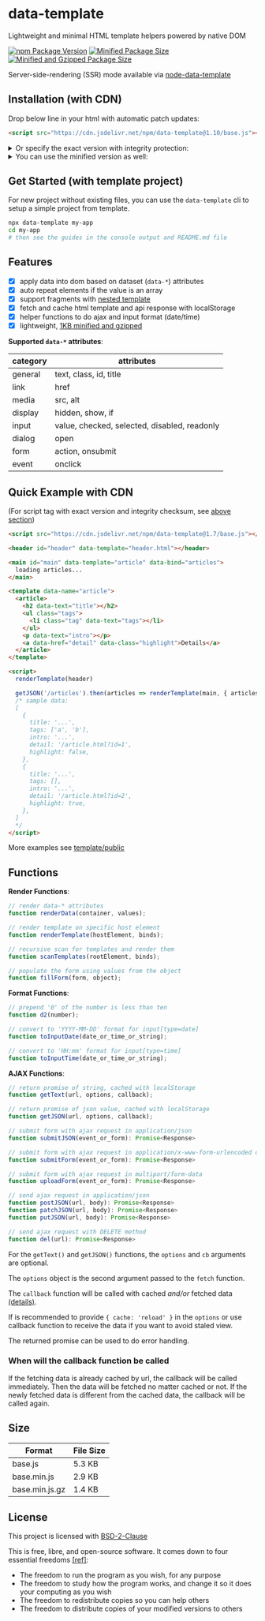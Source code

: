 # data-template

Lightweight and minimal HTML template helpers powered by native DOM

[![npm Package Version](https://img.shields.io/npm/v/data-template)](https://www.npmjs.com/package/data-template)
[![Minified Package Size](https://img.shields.io/bundlephobia/min/data-template)](https://bundlephobia.com/package/data-template)
[![Minified and Gzipped Package Size](https://img.shields.io/bundlephobia/minzip/data-template)](https://bundlephobia.com/package/data-template)

Server-side-rendering (SSR) mode available via [node-data-template](https://github.com/beenotung/node-data-template)

## Installation (with CDN)

Drop below line in your html with automatic patch updates:

```html
<script src="https://cdn.jsdelivr.net/npm/data-template@1.10/base.js"></script>
```

<details>
<summary>Or specify the exact version with integrity protection:</summary>

```html
<script
  src="https://cdn.jsdelivr.net/npm/data-template@1.10.0/base.js"
  crossorigin="anonymous"
  integrity="sha384-jhPgb3RNa4RoePs1hgeurg2nwf5pjyNrDh66AkKlnpE3vumnnC3dqFzXGXJRQlcZ"
></script>
```

</details>

<details>
<summary>You can use the minified version as well:</summary>

```html
<script
  src="https://cdn.jsdelivr.net/npm/data-template@1.10.0/base.min.js"
  crossorigin="anonymous"
  integrity="sha384-Ev/Cu5tJimRsEiV/iSWK44rr7o+L0pOBwH00nqaD0qNay5J+XBK9hVEB7UpySHkT"
></script>
```

</details>

## Get Started (with template project)

For new project without existing files, you can use the `data-template` cli to setup a simple project from template.

```bash
npx data-template my-app
cd my-app
# then see the guides in the console output and README.md file
```

## Features

- [x] apply data into dom based on dataset (`data-*`) attributes
- [x] auto repeat elements if the value is an array
- [x] support fragments with [nested template](./template/public/examples/fragment.html#:L14)
- [x] fetch and cache html template and api response with localStorage
- [x] helper functions to do ajax and input format (date/time)
- [x] lightweight, [1KB minified and gzipped](#size)

**Supported `data-*` attributes**:

| category | attributes                                   |
| -------- | -------------------------------------------- |
| general  | text, class, id, title                       |
| link     | href                                         |
| media    | src, alt                                     |
| display  | hidden, show, if                             |
| input    | value, checked, selected, disabled, readonly |
| dialog   | open                                         |
| form     | action, onsubmit                             |
| event    | onclick                                      |

## Quick Example with CDN

(For script tag with exact version and integrity checksum, see [above section](#installation-with-cdn))

```html
<script src="https://cdn.jsdelivr.net/npm/data-template@1.7/base.js"></script>

<header id="header" data-template="header.html"></header>

<main id="main" data-template="article" data-bind="articles">
  loading articles...
</main>

<template data-name="article">
  <article>
    <h2 data-text="title"></h2>
    <ul class="tags">
      <li class="tag" data-text="tags"></li>
    </ul>
    <p data-text="intro"></p>
    <a data-href="detail" data-class="highlight">Details</a>
  </article>
</template>

<script>
  renderTemplate(header)

  getJSON('/articles').then(articles => renderTemplate(main, { articles }))
  /* sample data:
  [
    {
      title: '...',
      tags: ['a', 'b'],
      intro: '...',
      detail: '/article.html?id=1',
      highlight: false,
    },
    {
      title: '...',
      tags: [],
      intro: '...',
      detail: '/article.html?id=2',
      highlight: true,
    },
  ]
  */
</script>
```

More examples see [template/public](template/public)

## Functions

**Render Functions**:

```javascript
// render data-* attributes
function renderData(container, values);

// render template on specific host element
function renderTemplate(hostElement, binds);

// recursive scan for templates and render them
function scanTemplates(rootElement, binds);

// populate the form using values from the object
function fillForm(form, object);
```

**Format Functions**:

```javascript
// prepend '0' of the number is less than ten
function d2(number);

// convert to 'YYYY-MM-DD' format for input[type=date]
function toInputDate(date_or_time_or_string);

// convert to 'HH:mm' format for input[type=time]
function toInputTime(date_or_time_or_string);
```

**AJAX Functions**:

```javascript
// return promise of string, cached with localStorage
function getText(url, options, callback);

// return promise of json value, cached with localStorage
function getJSON(url, options, callback);

// submit form with ajax request in application/json
function submitJSON(event_or_form): Promise<Response>

// submit form with ajax request in application/x-www-form-urlencoded or url search parameters
function submitForm(event_or_form): Promise<Response>

// submit form with ajax request in multipart/form-data
function uploadForm(event_or_form): Promise<Response>

// send ajax request in application/json
function postJSON(url, body): Promise<Response>
function patchJSON(url, body): Promise<Response>
function putJSON(url, body): Promise<Response>

// send ajax request with DELETE method
function del(url): Promise<Response>
```

For the `getText()` and `getJSON()` functions, the `options` and `cb` arguments are optional.

The `options` object is the second argument passed to the `fetch` function.

The `callback` function will be called with cached _and/or_ fetched data [(details)](#when-will-the-callback-function-be-called).

If is recommended to provide `{ cache: 'reload' }` in the `options` or use callback function to receive the data if you want to avoid staled view.

The returned promise can be used to do error handling.

### When will the callback function be called

If the fetching data is already cached by url, the callback will be called immediately.
Then the data will be fetched no matter cached or not.
If the newly fetched data is different from the cached data, the callback will be called again.

## Size

| Format         | File Size |
| -------------- | --------- |
| base.js        | 5.3 KB    |
| base.min.js    | 2.9 KB    |
| base.min.js.gz | 1.4 KB    |

## License

This project is licensed with [BSD-2-Clause](./LICENSE)

This is free, libre, and open-source software. It comes down to four essential freedoms [[ref]](https://seirdy.one/2021/01/27/whatsapp-and-the-domestication-of-users.html#fnref:2):

- The freedom to run the program as you wish, for any purpose
- The freedom to study how the program works, and change it so it does your computing as you wish
- The freedom to redistribute copies so you can help others
- The freedom to distribute copies of your modified versions to others
